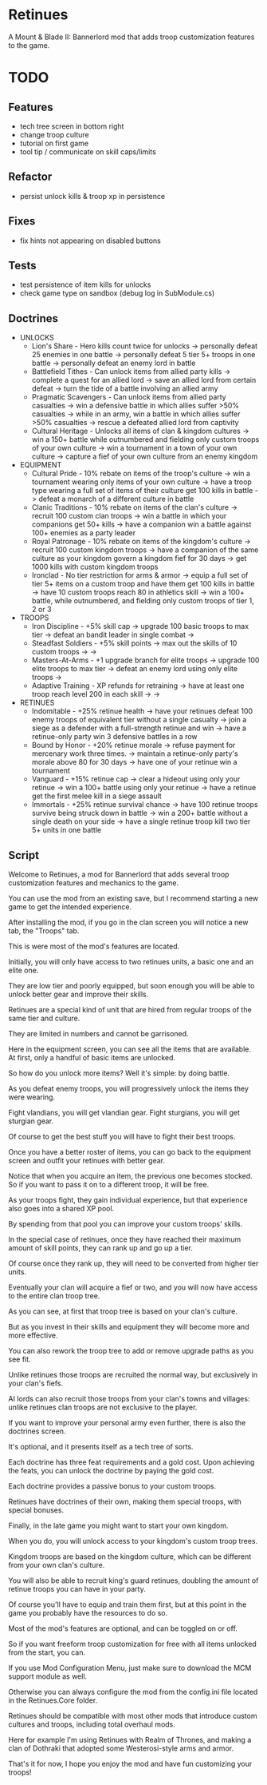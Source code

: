 # Retinues

A Mount & Blade II: Bannerlord mod that adds troop customization features to the game.

# TODO

## Features

- tech tree screen in bottom right
- change troop culture
- tutorial on first game
- tool tip / communicate on skill caps/limits

## Refactor

- persist unlock kills & troop xp in persistence

## Fixes

- fix hints not appearing on disabled buttons

## Tests

- test persistence of item kills for unlocks
- check game type on sandbox (debug log in SubModule.cs)

## Doctrines

- UNLOCKS
    - Lion's Share - Hero kills count twice for unlocks
        -> personally defeat 25 enemies in one battle
        -> personally defeat 5 tier 5+ troops in one battle
        -> personally defeat an enemy lord in battle
    - Battlefield Tithes - Can unlock items from allied party kills
        -> complete a quest for an allied lord
        -> save an allied lord from certain defeat
        -> turn the tide of a battle involving an allied army
    - Pragmatic Scavengers - Can unlock items from allied party casualties
        -> win a defensive battle in which allies suffer >50% casualties
        -> while in an army, win a battle in which allies suffer >50% casualties
        -> rescue a defeated allied lord from captivity
    - Cultural Heritage - Unlocks all items of clan & kingdom cultures
        -> win a 150+ battle while outnumbered and fielding only custom troops of your own culture
        -> win a tournament in a town of your own culture
        -> capture a fief of your own culture from an enemy kingdom
- EQUIPMENT
    - Cultural Pride - 10% rebate on items of the troop's culture
        -> win a tournament wearing only items of your own culture
        -> have a troop type wearing a full set of items of their culture get 100 kills in battle
        -> defeat a monarch of a different culture in battle
    - Clanic Traditions - 10% rebate on items of the clan's culture
        -> recruit 100 custom clan troops
        -> win a battle in which your companions get 50+ kills
        -> have a companion win a battle against 100+ enemies as a party leader
    - Royal Patronage - 10% rebate on items of the kingdom's culture
        -> recruit 100 custom kingdom troops
        -> have a companion of the same culture as your kingdom govern a kingdom fief for 30 days
        -> get 1000 kills with custom kingdom troops
    - Ironclad - No tier restriction for arms & armor
        -> equip a full set of tier 5+ items on a custom troop and have them get 100 kills in battle
        -> have 10 custom troops reach 80 in athletics skill
        -> win a 100+ battle, while outnumbered, and fielding only custom troops of tier 1, 2 or 3
- TROOPS
    - Iron Discipline - +5% skill cap
        -> upgrade 100 basic troops to max tier
        -> defeat an bandit leader in single combat
        -> 
    - Steadfast Soldiers - +5% skill points
        -> max out the skills of 10 custom troops
        -> 
        -> 
    - Masters-At-Arms - +1 upgrade branch for elite troops
        -> upgrade 100 elite troops to max tier
        -> defeat an enemy lord using only elite troops
        -> 
    - Adaptive Training - XP refunds for retraining
        -> have at least one troop reach level 200 in each skill 
        -> 
        -> 
- RETINUES
    - Indomitable - +25% retinue health
        -> have your retinues defeat 100 enemy troops of equivalent tier without a single casualty
        -> join a siege as a defender with a full-strength retinue and win
        -> have a retinue-only party win 3 defensive battles in a row
    - Bound by Honor - +20% retinue morale
        -> refuse payment for mercenary work three times.
        -> maintain a retinue-only party's morale above 80 for 30 days
        -> have one of your retinue win a tournament
    - Vanguard - +15% retinue cap
        -> clear a hideout using only your retinue
        -> win a 100+ battle using only your retinue
        -> have a retinue get the first melee kill in a siege assault
    - Immortals - +25% retinue survival chance
        -> have 100 retinue troops survive being struck down in battle
        -> win a 200+ battle without a single death on your side
        -> have a single retinue troop kill two tier 5+ units in one battle

## Script

Welcome to Retinues, a mod for Bannerlord that adds several troop customization features and mechanics to the game.

You can use the mod from an existing save, but I recommend starting a new game to get the intended experience.

After installing the mod, if you go in the clan screen you will notice a new tab, the "Troops" tab.

This is were most of the mod's features are located.

Initially, you will only have access to two retinues units, a basic one and an elite one.

They are low tier and poorly equipped, but soon enough you will be able to unlock better gear and improve their skills.

Retinues are a special kind of unit that are hired from regular troops of the same tier and culture.

They are limited in numbers and cannot be garrisoned.

Here in the equipment screen, you can see all the items that are available. At first, only a handful of basic items are unlocked.

So how do you unlock more items? Well it's simple: by doing battle.

As you defeat enemy troops, you will progressively unlock the items they were wearing.

Fight vlandians, you will get vlandian gear. Fight sturgians, you will get sturgian gear.

Of course to get the best stuff you will have to fight their best troops.

Once you have a better roster of items, you can go back to the equipment screen and outfit your retinues with better gear.

Notice that when you acquire an item, the previous one becomes stocked. So if you want to pass it on to a different troop, it will be free.

As your troops fight, they gain individual experience, but that experience also goes into a shared XP pool.

By spending from that pool you can improve your custom troops' skills.

In the special case of retinues, once they have reached their maximum amount of skill points, they can rank up and go up a tier.

Of course once they rank up, they will need to be converted from higher tier units.

Eventually your clan will acquire a fief or two, and you will now have access to the entire clan troop tree.

As you can see, at first that troop tree is based on your clan's culture.

But as you invest in their skills and equipment they will become more and more effective.

You can also rework the troop tree to add or remove upgrade paths as you see fit.

Unlike retinues those troops are recruited the normal way, but exclusively in your clan's fiefs.

AI lords can also recruit those troops from your clan's towns and villages: unlike retinues clan troops are not exclusive to the player.

If you want to improve your personal army even further, there is also the doctrines screen.

It's optional, and it presents itself as a tech tree of sorts.

Each doctrine has three feat requirements and a gold cost. Upon achieving the feats, you can unlock the doctrine by paying the gold cost.

Each doctrine provides a passive bonus to your custom troops.

Retinues have doctrines of their own, making them special troops, with special bonuses.

Finally, in the late game you might want to start your own kingdom.

When you do, you will unlock access to your kingdom's custom troop trees.

Kingdom troops are based on the kingdom culture, which can be different from your own clan's culture.

You will also be able to recruit king's guard retinues, doubling the amount of retinue troops you can have in your party.

Of course you'll have to equip and train them first, but at this point in the game you probably have the resources to do so.

Most of the mod's features are optional, and can be toggled on or off.

So if you want freeform troop customization for free with all items unlocked from the start, you can.

If you use Mod Configuration Menu, just make sure to download the MCM support module as well.

Otherwise you can always configure the mod from the config.ini file located in the Retinues.Core folder.

Retinues should be compatible with most other mods that introduce custom cultures and troops, including total overhaul mods.

Here for example I'm using Retinues with Realm of Thrones, and making a clan of Dothraki that adopted some Westerosi-style arms and armor.

That's it for now, I hope you enjoy the mod and have fun customizing your troops!